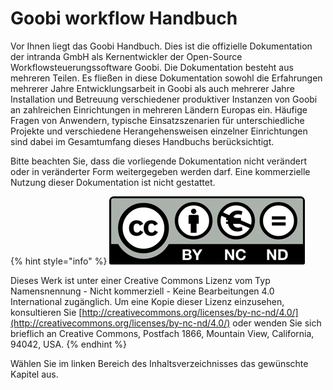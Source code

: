 # Goobi workflow Handbuch

Vor Ihnen liegt das Goobi Handbuch. Dies ist die offizielle Dokumentation der intranda GmbH als Kernentwickler der Open-Source Workflowsteuerungssoftware Goobi. Die Dokumentation besteht aus mehreren Teilen. Es fließen in diese Dokumentation sowohl die Erfahrungen mehrerer Jahre Entwicklungsarbeit in Goobi als auch mehrerer Jahre Installation und Betreuung verschiedener produktiver Instanzen von Goobi an zahlreichen Einrichtungen in mehreren Ländern Europas ein. Häufige Fragen von Anwendern, typische Einsatzszenarien für unterschiedliche Projekte und verschiedene Herangehensweisen einzelner Einrichtungen sind dabei im Gesamtumfang dieses Handbuchs berücksichtigt.

Bitte beachten Sie, dass die vorliegende Dokumentation nicht verändert oder in veränderter Form weitergegeben werden darf. Eine kommerzielle Nutzung dieser Dokumentation ist nicht gestattet.

{% hint style="info" %}
![](.gitbook/assets/cc.png)

Dieses Werk ist unter einer Creative Commons Lizenz vom Typ Namensnennung - Nicht kommerziell - Keine Bearbeitungen 4.0 International zugänglich. Um eine Kopie dieser Lizenz einzusehen, konsultieren Sie [http://creativecommons.org/licenses/by-nc-nd/4.0/](http://creativecommons.org/licenses/by-nc-nd/4.0/) oder wenden Sie sich brieflich an Creative Commons, Postfach 1866, Mountain View, California, 94042, USA.
{% endhint %}

Wählen Sie im linken Bereich des Inhaltsverzeichnisses das gewünschte Kapitel aus.

